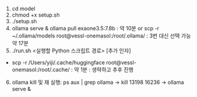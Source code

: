 1. cd model
2. chmod +x setup.sh
3. ./setup.sh
3. ollama serve & ollama pull exaone3.5:7.8b : 약 10분 or 
    scp -r ~/.ollama/models root@vessl-onemasol:/root/.ollama/ : 3번 대신 선택 가능 약 17분
5. ./run.sh <실행할 Python 스크립트 경로> [추가 인자]

-  scp -r /Users/yiji/.cache/huggingface root@vessl-onemasol:/root/.cache/ : 약 1분 : 생략하고 추후 진행

6. ollama kill 및 재 실행: ps aux | grep ollama -> kill 13198 16236 -> ollama serve &